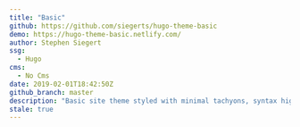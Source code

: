 ```yaml
---
title: "Basic"
github: https://github.com/siegerts/hugo-theme-basic
demo: https://hugo-theme-basic.netlify.com/
author: Stephen Siegert
ssg:
  - Hugo
cms:
  - No Cms
date: 2019-02-01T18:42:50Z
github_branch: master
description: "Basic site theme styled with minimal tachyons, syntax highlighting, and blog series configuration. 📦"
stale: true
---
```

